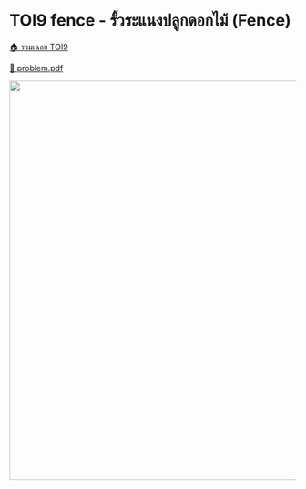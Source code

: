 <!-- @codegen_problem begin -->
# TOI9 fence - รั้วระแนงปลูกดอกไม้ (Fence)

[🏠 รวมเฉลย TOI9](../)

[💎 problem.pdf](./toi9_fence.pdf)

<img width="700" src="https://github.com/krist7599555/toi/assets/19445033/80c80822-7583-4bcd-a705-dae3eacdee85" />
<!-- @codegen_problem end -->

